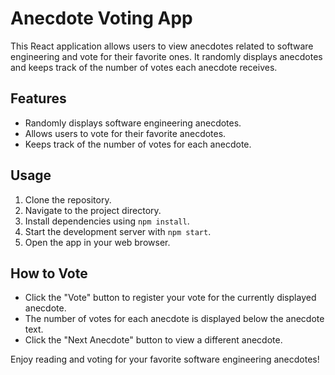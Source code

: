 # Anecdote Voting App

This React application allows users to view anecdotes related to software engineering and vote for their favorite ones. It randomly displays anecdotes and keeps track of the number of votes each anecdote receives.

## Features

- Randomly displays software engineering anecdotes.
- Allows users to vote for their favorite anecdotes.
- Keeps track of the number of votes for each anecdote.

## Usage

1. Clone the repository.
2. Navigate to the project directory.
3. Install dependencies using `npm install`.
4. Start the development server with `npm start`.
5. Open the app in your web browser.

## How to Vote

- Click the "Vote" button to register your vote for the currently displayed anecdote.
- The number of votes for each anecdote is displayed below the anecdote text.
- Click the "Next Anecdote" button to view a different anecdote.

Enjoy reading and voting for your favorite software engineering anecdotes!
